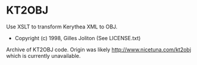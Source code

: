 # KT2OBJ

Use XSLT to transform Kerythea XML to OBJ.

* Copyright (c) 1998, Gilles Joliton (See LICENSE.txt)

Archive of KT2OBJ code. Origin was likely http://www.nicetuna.com/kt2obj  which is currently unavailable.

 